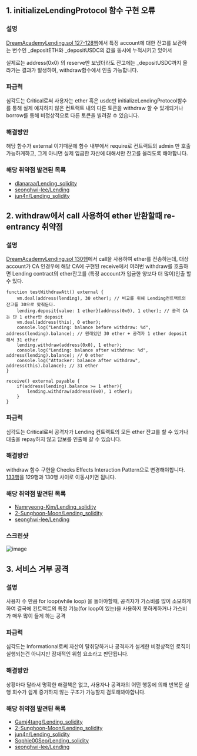## 1. initializeLendingProtocol 함수 구현 오류

### 설명
[DreamAcademyLending.sol 127-128행](https://github.com/dlanaraa/Lending_solidity/blob/55071b255a24d87517629b1d37672bc4ab580acc/src/DreamAcademyLending.sol#L127-L128)에서 특정 account에 대한 잔고를 보관하는 변수인 _depositETH와 _depositUSDC의 값을 동시에 누적시키고 있어서

실제로는 address(0x0) 의 reserve만 보냈더라도 잔고에는 _depositUSDC까지 올라가는 결과가 발생하여, withdraw함수에서 인출 가능합니다.

### 파급력
심각도는 Critical로써 사용자는 ether 혹은 usdc만 initializeLendingProtocol함수를 통해 실제 예치하지 않은 컨트랙트 내의 다른 토큰을 withdraw 할 수 있게되거나 borrow를 통해 비정상적으로 다른 토큰을 빌려갈 수 있습니다.

### 해결방안
해당 함수가 external 이기때문에 함수 내부에서 require로 컨트랙트의 admin 만 호출 가능하게하고, 그게 아니면 실제 입금한 자산에 대해서만 잔고를 올리도록 해야합니다.

### 해당 취약점 발견된 목록
* [dlanaraa/Lending_solidity](https://github.com/dlanaraa/Lending_solidity/blob/55071b255a24d87517629b1d37672bc4ab580acc/src/DreamAcademyLending.sol#L127-L128)
* [seonghwi-lee/Lending](https://github.com/seonghwi-lee/Lending/blob/9f93e626f86beb865f0eec63a68dd4f18a4686f7/src/DreamAcademyLending.sol#L44)
* [jun4n/Lending_solidity](https://github.com/jun4n/Lending_solidity/blob/fd3baab9a9c6384e6dfb767c23ce2f81cc1de913/src/DreamAcademyLending.sol#L125)

## 2. withdraw에서 call 사용하여 ether 반환할때 re-entrancy 취약점

### 설명
[DreamAcademyLending.sol 130행](https://github.com/Namryeong-Kim/Lending_solidity/blob/a732de5c30b9c0ca9ee12cccbbf4d6a267432d30/src/DreamAcademyLending.sol#L130)에서 call을 사용하여 ether를 전송하는데, 대상 account가 CA 인경우에 해당 CA에 구현된 receive에서 여러번 withdraw를 호출하면 Lending contract의 ether잔고를 (특정 account가 입금한 양보다 더 많이)인출 할 수 있다.

```
function testWithdrawAtt() external {
    vm.deal(address(lending), 30 ether); // 비교를 위해 Lending컨트랙트의 잔고를 30으로 맞춰둔다.
    lending.deposit{value: 1 ether}(address(0x0), 1 ether); // 공격 CA는 단 1 ether만 deposit
    vm.deal(address(this), 0 ether);
    console.log("Lending: balance before withdraw: %d", address(lending).balance); // 원래있던 30 ether + 공격자 1 ether deposit 해서 31 ether
    lending.withdraw(address(0x0), 1 ether);
    console.log("Lending: balance after withdraw: %d", address(lending).balance); // 0 ether
    console.log("Attacker: balance after withdraw", address(this).balance); // 31 ether
}

receive() external payable {
    if(address(lending).balance >= 1 ether){
        lending.withdraw(address(0x0), 1 ether);
    }
}
```

### 파급력

심각도는 Critical로써 공격자가 Lending 컨트랙트의 모든 ether 잔고를 할 수 있거나 대출을 repay하지 않고 담보를 인출해 갈 수 있습니다.

### 해결방안
withdraw 함수 구현을 Checks Effects Interaction Pattern으로 변경해야합니다. [133행](https://github.com/Namryeong-Kim/Lending_solidity/blob/a732de5c30b9c0ca9ee12cccbbf4d6a267432d30/src/DreamAcademyLending.sol#L133)을 129행과 130행 사이로 이동시키면 됩니다.

### 해당 취약점 발견된 목록
* [Namryeong-Kim/Lending_solidity](https://github.com/Namryeong-Kim/Lending_solidity/blob/a732de5c30b9c0ca9ee12cccbbf4d6a267432d30/src/DreamAcademyLending.sol#L130)
* [2-Sunghoon-Moon/Lending_solidity](https://github.com/2-Sunghoon-Moon/Lending_solidity/blob/bd5fab0c28da7b02a0f79c7a86c5f87b0b443dbf/src/DreamAcademyLending.sol#L280)
* [seonghwi-lee/Lending](https://github.com/seonghwi-lee/Lending/blob/9f93e626f86beb865f0eec63a68dd4f18a4686f7/src/DreamAcademyLending.sol#L207)

### 스크린샷
![image](https://user-images.githubusercontent.com/127647300/228128932-b8e8d5de-dd51-4d83-b059-a6169e8b7de7.png)


## 3. 서비스 거부 공격
### 설명
사용자 수 만큼 for loop(while loop) 을 돌아야할때, 공격자가 가스비를 많이 소모하게 하여 결국에 컨트랙트의 특정 기능(for loop이 있는)을 사용하지 못하게하거나 가스비가 매우 많이 들게 하는 공격

### 파급력
심각도는 Informational로써 자산이 탈취당하거나 공격자가 설계한 비정상적인 로직이 실행되는건 아니지만 잠재적인 위험 요소라고 판단됩니다.

### 해결방안
상황마다 달라서 명확한 해결책은 없고, 사용자나 공격자의 어떤 행동에 의해 반복문 실행 회수가 쉽게 증가하지 않는 구조가 가능할지 검토해봐야합니다.

### 해당 취약점 발견된 목록
* [Gamj4tang/Lending_solidity](https://github.com/Gamj4tang/Lending_solidity/blob/25387e051e05d5a3022425b8d2af366a6d9051bc/src/DreamAcademyLending.sol#L251)
* [2-Sunghoon-Moon/Lending_solidity](https://github.com/2-Sunghoon-Moon/Lending_solidity/blob/bd5fab0c28da7b02a0f79c7a86c5f87b0b443dbf/src/DreamAcademyLending.sol#L334)
* [jun4n/Lending_solidity](https://github.com/jun4n/Lending_solidity/blob/fd3baab9a9c6384e6dfb767c23ce2f81cc1de913/src/DreamAcademyLending.sol#L86)
* [Sophie00Seo/Lending_solidity](https://github.com/Sophie00Seo/Lending_solidity/blob/e9ab337f8c8bb629c66613ef050b7533cbeee651/src/DreamAcademyLending.sol#L76)
* [seonghwi-lee/Lending](https://github.com/seonghwi-lee/Lending/blob/9f93e626f86beb865f0eec63a68dd4f18a4686f7/src/DreamAcademyLending.sol#L50)
